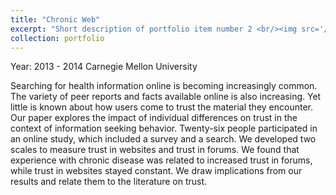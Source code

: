 ```yaml
---
title: "Chronic Web"
excerpt: "Short description of portfolio item number 2 <br/><img src='/images/500x300.png'>"
collection: portfolio
---
```

Year: 2013 - 2014  Carnegie Mellon University

Searching for health information online is becoming increasingly
common. The variety of peer reports and facts available online is
also increasing. Yet little is known about how users come to trust
the material they encounter. Our paper explores the impact of
individual differences on trust in the context of information
seeking behavior. Twenty-six people participated in an online
study, which included a survey and a search. We developed two
scales to measure trust in websites and trust in forums. We found
that experience with chronic disease was related to increased trust
in forums, while trust in websites stayed constant. We draw
implications from our results and relate them to the literature on
trust. 
